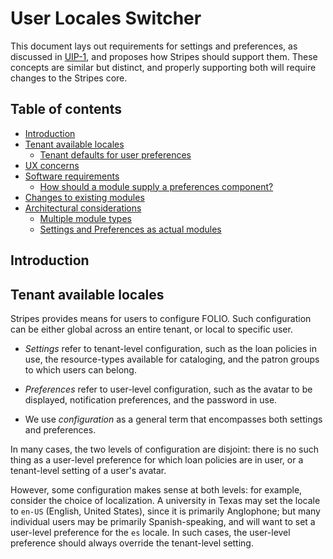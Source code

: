 
# User Locales Switcher

This document lays out requirements for settings and preferences, as discussed in [UIP-1](https://issues.folio.org/browse/UIP-1), and proposes how Stripes should support them. These concepts are similar but distinct, and properly supporting both will require changes to the Stripes core.


## Table of contents

* [Introduction](#introduction)
* [Tenant available locales](#tenant-available-locales)
    * [Tenant defaults for user preferences](#tenant-defaults-for-user-preferences)
* [UX concerns](#ux-concerns)
* [Software requirements](#software-requirements)
    * [How should a module supply a preferences component?](#how-should-a-module-supply-a-preferences-component)
* [Changes to existing modules](#changes-to-existing-modules)
* [Architectural considerations](#architectural-considerations)
    * [Multiple module types](#multiple-module-types)
    * [Settings and Preferences as actual modules](#settings-and-preferences-as-actual-modules)

## Introduction

## Tenant available locales

Stripes provides means for users to configure FOLIO. Such configuration can be either global across an entire tenant, or local to specific user.

* _Settings_ refer to tenant-level configuration, such as the loan policies in use, the resource-types available for cataloging, and the patron groups to which users can belong.

* _Preferences_ refer to user-level configuration, such as the avatar to be displayed, notification preferences, and the password in use.

* We use _configuration_ as a general term that encompasses both settings and preferences.

In many cases, the two levels of configuration are disjoint: there is no such thing as a user-level preference for which loan policies are in user, or a tenant-level setting of a user's avatar.

However, some configuration makes sense at both levels: for example, consider the choice of localization. A university in Texas may set the locale to `en-US` (English, United States), since it is primarily Anglophone; but many individual users may be primarily Spanish-speaking, and will want to set a user-level preference for the `es` locale. In such cases, the user-level preference should always override the tenant-level setting.
